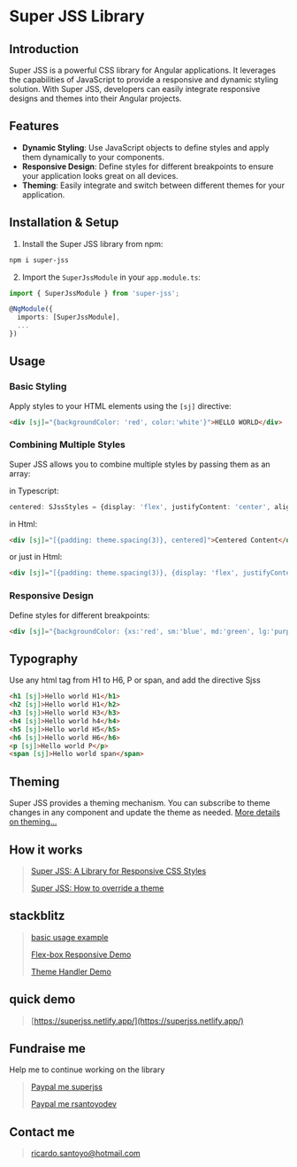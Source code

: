 # Super JSS Library

## Introduction

Super JSS is a powerful CSS library for Angular applications. It leverages the capabilities of JavaScript to provide a responsive and dynamic styling solution. With Super JSS, developers can easily integrate responsive designs and themes into their Angular projects.

## Features

- **Dynamic Styling**: Use JavaScript objects to define styles and apply them dynamically to your components.
- **Responsive Design**: Define styles for different breakpoints to ensure your application looks great on all devices.
- **Theming**: Easily integrate and switch between different themes for your application.

## Installation & Setup

1. Install the Super JSS library from npm:

```bash
npm i super-jss
```

2. Import the `SuperJssModule` in your `app.module.ts`:

```typescript
import { SuperJssModule } from 'super-jss';

@NgModule({
  imports: [SuperJssModule],
  ...
})
```

## Usage

### Basic Styling

Apply styles to your HTML elements using the `[sj]` directive:

```html
<div [sj]="{backgroundColor: 'red', color:'white'}">HELLO WORLD</div>
```

### Combining Multiple Styles

Super JSS allows you to combine multiple styles by passing them as an array:

in Typescript:
```typescript
centered: SJssStyles = {display: 'flex', justifyContent: 'center', alignItems: 'center'};
```
in Html:
```html
<div [sj]="[{padding: theme.spacing(3)}, centered]">Centered Content</div>
```

or just in Html:
```html
<div [sj]="[{padding: theme.spacing(3)}, {display: 'flex', justifyContent: 'center', alignItems: 'center'}]">Centered Content</div>
```

### Responsive Design

Define styles for different breakpoints:

```html
<div [sj]="{backgroundColor: {xs:'red', sm:'blue', md:'green', lg:'purple', xl:'orange'}}">RESPONSIVE DIV</div>
```

## Typography
Use any html tag from H1 to H6, P or span, and add the directive Sjss
```html
<h1 [sj]>Hello world H1</h1>
<h2 [sj]>Hello world H1</h2>
<h3 [sj]>Hello world H3</h3>
<h4 [sj]>Hello world h4</h4>
<h5 [sj]>Hello world H5</h5>
<h6 [sj]>Hello world H6</h6>
<p [sj]>Hello world P</p>
<span [sj]>Hello world span</span>
```
## Theming

Super JSS provides a theming mechanism. You can subscribe to theme changes in any component and update the theme as needed. [More details on theming...](https://medium.com/@viejorichard/super-jss-how-to-override-a-theme-64d8da14e3fb)

## How it works
>
>[Super JSS: A Library for Responsive CSS Styles](https://medium.com/@viejorichard/super-jss-a-library-for-responsive-css-styles-85691b210450)
> 
>[Super JSS: How to override a theme](https://medium.com/@viejorichard/super-jss-how-to-override-a-theme-64d8da14e3fb)
> 




## stackblitz
>
>[basic usage example](https://stackblitz.com/edit/angular-ivy-vewzoz?file=src%2Fapp%2Fapp.component.html)
> 
>[Flex-box Responsive Demo](https://stackblitz.com/edit/angular-ivy-ieshja)
> 
>[Theme Handler Demo](https://stackblitz.com/edit/angular-ivy-atzazr)

 
## quick demo
>[https://superjss.netlify.app/](https://superjss.netlify.app/)

## Fundraise me
Help me to continue working on the library

>[Paypal me superjss](https://www.paypal.com/paypalme/superjss)
>
>[Paypal me rsantoyodev](https://www.paypal.com/paypalme/rsantoyodev)

## Contact me

>[ricardo.santoyo@hotmail.com](mailto:ricardo.santoyo@hotmail.com)

